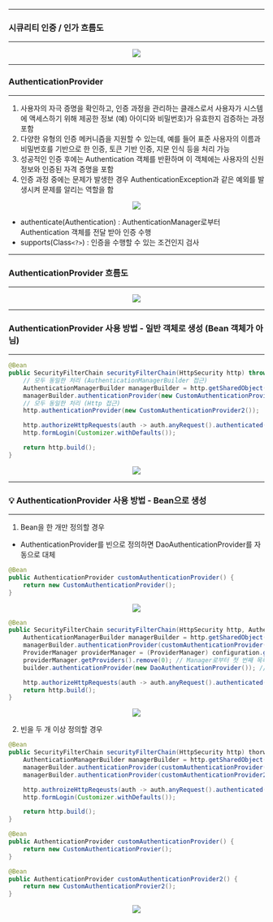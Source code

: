 -----
### 시큐리티 인증 / 인가 흐름도
-----
<div align="center">
<img src="https://github.com/user-attachments/assets/3be1859e-024b-4ac8-bfe7-d819b5411396">
</div>

-----
### AuthenticationProvider
-----
1. 사용자의 자극 증명을 확인하고, 인증 과정을 관리하는 클래스로서 사용자가 시스템에 액세스하기 위해 제공한 정보 (예) 아이디와 비밀번호)가 유효한지 검증하는 과정 포함
2. 다양한 유형의 인증 메커니즘을 지원할 수 있는데, 예를 들어 표준 사용자의 이름과 비밀번호를 기반으로 한 인증, 토큰 기반 인증, 지문 인식 등을 처리 가능
3. 성공적인 인증 후에는 Authentication 객체를 반환하며 이 객체에는 사용자의 신원 정보와 인증된 자격 증명을 포함
4. 인증 과정 중에는 문제가 발생한 경우 AuthenticationException과 같은 예외를 발생시켜 문제를 알리는 역할을 함
<div align="center">
<img src="https://github.com/user-attachments/assets/f5b6d68f-174d-40a3-bbfc-53327eb98e6e">
</div>

  - authenticate(Authentication) : AuthenticationManager로부터 Authentication 객체를 전달 받아 인증 수행
  - supports(Class```<?>```) : 인증을 수행할 수 있는 조건인지 검사

-----
### AuthenticationProvider 흐름도
-----
<div align="center">
<img src="https://github.com/user-attachments/assets/c6599e30-2f2a-4b64-b318-a1527b4b9377">
</div>

-----
### AuthenticationProvider 사용 방법 - 일반 객체로 생성 (Bean 객체가 아님)
-----
```java
@Bean
public SecurityFilterChain securityFilterChain(HttpSecurity http) throws Exception {
    // 모두 동일한 처리 (AuthenticationManagerBuilder 접근) 
    AuthenticationManagerBuilder managerBuilder = http.getSharedObject(AuthenticationManagerBuilder.class);
    managerBuilder.authenticationProvider(new CustomAuthenticationProvider());
    // 모두 동일한 처리 (Http 접근)
    http.authenticationProvider(new CustomAuthenticationProvider2());

    http.authorizeHttpRequests(auth -> auth.anyRequest().authenticated());
    http.formLogin(Customizer.withDefaults());

    return http.build();
}
```
<div align="center">
<img src="https://github.com/user-attachments/assets/9ec9ec56-5606-45b0-a52c-6bd3d4ad1a4f">
</div>

-----
### 💡 AuthenticationProvider 사용 방법 - Bean으로 생성
-----
1. Bean을 한 개만 정의할 경우
  - AuthenticationProvider를 빈으로 정의하면 DaoAuthenticationProvider를 자동으로 대체
```java
@Bean
public AuthenticationProvider customAuthenticationProvider() {
    return new CustomAuthenticationProvider();
}
```
<div align="center">
<img src="https://github.com/user-attachments/assets/eb24e671-1ffb-480f-b9aa-9ac983f10078">
</div>

```java
@Bean
public SecurityFilterChain securityFilterChain(HttpSecurity http, AuthenticationManagerBuilder builder, AuthenticationConfiguration configuration) throws Exception {
    AuthenticationManagerBuilder managerBuilder = http.getSharedObject(AuthenticationManagerBuilder.class); // authenticationManager (ProviderManager)
    managerBuilder.authenticationProvider(customAuthenticationProvider()); // AuthenticationManagerVuilder를 통해 customAuthenticationProvider 추가
    ProviderManager providerManager = (ProviderManager) configuration.getAuthenticationManager(); // AuthenticationConfiguration을 통해 AuthencticationManager를 읽어옴
    providerManager.getProviders().remove(0); // Manager로부터 첫 번째 목록 삭제 (= 즉, CustomAuthenticationProvider 제거하는데, 이는 parent도 참조하므로 같이 삭제)
    builder.authenticationProvider(new DaoAuthenticationProvider()); // DaoAuthenticationProviderfmf ProviderManager에 추가(parent)

    http.authorizeHttpRequests(auth -> auth.anyRequest().authenticated());
    return http.build();
}
```
<div align="center">
<img src="https://github.com/user-attachments/assets/efc16f5d-5f25-4e84-b054-4f0816a91d83">
</div>

2. 빈을 두 개 이상 정의할 경우
```java
@Bean
public SecurityFilterChain securityFilterChain(HttpSecurity http) thorws Exception {
    AuthenticationManagerBuilder managerBuilder = http.getSharedObject(AuthenticationManagerBuilder.class);
    managerBuilder.authenticationProvider(customAuthenticationProvider());
    managerBuilder.authenticationProvider(customAuthenticationProvider2());

    http.authroizeHttpReqeusts(auth -> auth.anyRequest().authenticated());
    http.formLogin(Customizer.withDefaults());

    return http.build();
}

@Bean
public AuthenticationProvider customAuthenticationProvider() {
    return new CustomAuthenticationProvier();
}

@Bean
public AuthenticationProvider customAuthenticationProvider2() {
    return new CustomAuthenticationProvier2();
}
```
<div align="center">
<img src="https://github.com/user-attachments/assets/131c6dc1-ec03-4ea6-a672-2c0bf22ac90d">
</div>

